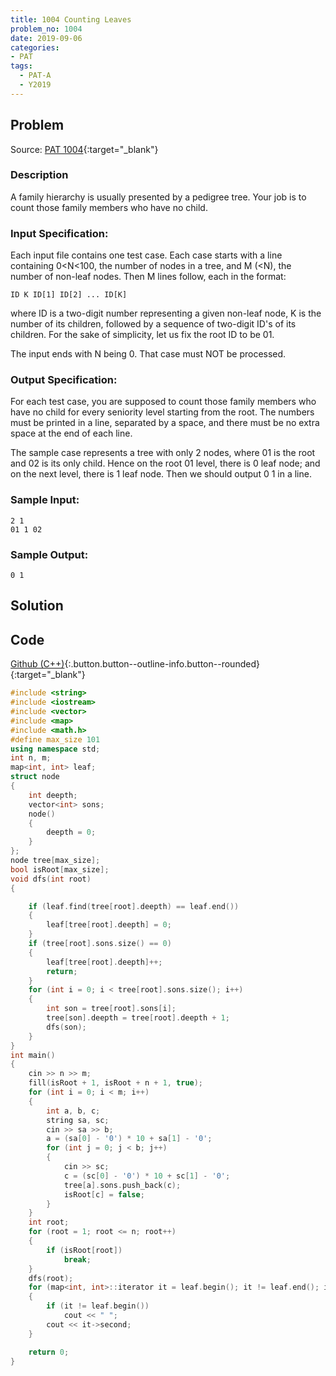 ```yaml
---
title: 1004 Counting Leaves
problem_no: 1004
date: 2019-09-06
categories:
- PAT
tags:
  - PAT-A
  - Y2019
---
```


<!--more-->

## Problem

Source: [PAT 1004](https://pintia.cn/problem-sets/994805342720868352/problems/994805521431773184){:target="_blank"}

### Description

A family hierarchy is usually presented by a pedigree tree. Your job is to count those family members who have no child.

### Input Specification:

Each input file contains one test case. Each case starts with a line containing 0<N<100, the number of nodes in a tree,
and M (<N), the number of non-leaf nodes. Then M lines follow, each in the format:

`ID K ID[1] ID[2] ... ID[K]`

where ID is a two-digit number representing a given non-leaf node, K is the number of its children, followed by a
sequence of two-digit ID's of its children. For the sake of simplicity, let us fix the root ID to be 01.

The input ends with N being 0. That case must NOT be processed.

### Output Specification:

For each test case, you are supposed to count those family members who have no child for every seniority level starting
from the root. The numbers must be printed in a line, separated by a space, and there must be no extra space at the end
of each line.

The sample case represents a tree with only 2 nodes, where 01 is the root and 02 is its only child. Hence on the root 01
level, there is 0 leaf node; and on the next level, there is 1 leaf node. Then we should output 0 1 in a line.

### Sample Input:

```text
2 1
01 1 02
```

### Sample Output:

```text
0 1
```

## Solution

## Code

[Github (C++)](https://github.com/Alomerry/algorithm/blob/master/pat/a/1004){:.button.button--outline-info.button--rounded}{:target="_blank"}


```cpp
#include <string>
#include <iostream>
#include <vector>
#include <map>
#include <math.h>
#define max_size 101
using namespace std;
int n, m;
map<int, int> leaf;
struct node
{
    int deepth;
    vector<int> sons;
    node()
    {
        deepth = 0;
    }
};
node tree[max_size];
bool isRoot[max_size];
void dfs(int root)
{

    if (leaf.find(tree[root].deepth) == leaf.end())
    {
        leaf[tree[root].deepth] = 0;
    }
    if (tree[root].sons.size() == 0)
    {
        leaf[tree[root].deepth]++;
        return;
    }
    for (int i = 0; i < tree[root].sons.size(); i++)
    {
        int son = tree[root].sons[i];
        tree[son].deepth = tree[root].deepth + 1;
        dfs(son);
    }
}
int main()
{
    cin >> n >> m;
    fill(isRoot + 1, isRoot + n + 1, true);
    for (int i = 0; i < m; i++)
    {
        int a, b, c;
        string sa, sc;
        cin >> sa >> b;
        a = (sa[0] - '0') * 10 + sa[1] - '0';
        for (int j = 0; j < b; j++)
        {
            cin >> sc;
            c = (sc[0] - '0') * 10 + sc[1] - '0';
            tree[a].sons.push_back(c);
            isRoot[c] = false;
        }
    }
    int root;
    for (root = 1; root <= n; root++)
    {
        if (isRoot[root])
            break;
    }
    dfs(root);
    for (map<int, int>::iterator it = leaf.begin(); it != leaf.end(); it++)
    {
        if (it != leaf.begin())
            cout << " ";
        cout << it->second;
    }

    return 0;
}
```
